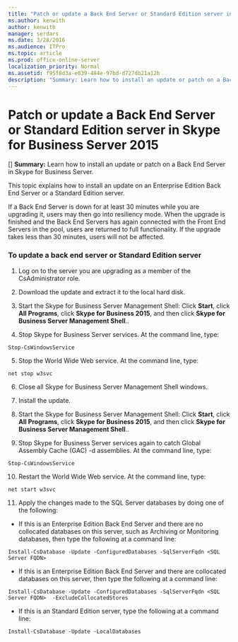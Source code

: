 ```yaml
---
title: "Patch or update a Back End Server or Standard Edition server in Skype for Business Server 2015"
ms.author: kenwith
author: kenwith
manager: serdars
ms.date: 3/28/2016
ms.audience: ITPro
ms.topic: article
ms.prod: office-online-server
localization_priority: Normal
ms.assetid: f95f8d3a-e039-484e-97bd-d727db21a12b
description: "Summary: Learn how to install an update or patch on a Back End Server in Skype for Business Server."
---
```


# Patch or update a Back End Server or Standard Edition server in Skype for Business Server 2015
[]
 **Summary:** Learn how to install an update or patch on a Back End Server in Skype for Business Server.
  
This topic explains how to install an update on an Enterprise Edition Back End Server or a Standard Edition server.
  
If a Back End Server is down for at least 30 minutes while you are upgrading it, users may then go into resiliency mode. When the upgrade is finished and the Back End Servers has again connected with the Front End Servers in the pool, users are returned to full functionality. If the upgrade takes less than 30 minutes, users will not be affected.
  
### To update a back end server or Standard Edition server

1. Log on to the server you are upgrading as a member of the CsAdministrator role.
    
2. Download the update and extract it to the local hard disk.
    
3. Start the Skype for Business Server Management Shell: Click **Start**, click **All Programs**, click **Skype for Business 2015**, and then click **Skype for Business Server Management Shell**..
    
4. Stop Skype for Business Server services. At the command line, type:
    
  ```
  Stop-CsWindowsService
  ```

5. Stop the World Wide Web service. At the command line, type:
    
  ```
  net stop w3svc
  ```

6. Close all Skype for Business Server Management Shell windows.
    
7. Install the update.
    
8. Start the Skype for Business Server Management Shell: Click **Start**, click **All Programs**, click **Skype for Business 2015**, and then click **Skype for Business Server Management Shell**..
    
9. Stop Skype for Business Server services again to catch Global Assembly Cache (GAC) -d assemblies. At the command line, type:
    
  ```
  Stop-CsWindowsService
  ```

10. Restart the World Wide Web service. At the command line, type:
    
  ```
  net start w3svc
  ```

11. Apply the changes made to the SQL Server databases by doing one of the following:
    
  - If this is an Enterprise Edition Back End Server and there are no collocated databases on this server, such as Archiving or Monitoring databases, then type the following at a command line:
    
  ```
  Install-CsDatabase -Update -ConfiguredDatabases -SqlServerFqdn <SQL Server FQDN>
  ```

  - If this is an Enterprise Edition Back End Server and there are collocated databases on this server, then type the following at a command line:
    
  ```
  Install-CsDatabase -Update -ConfiguredDatabases -SqlServerFqdn <SQL Server FQDN>  -ExcludeCollocatedStores

  ```

  - If this is an Standard Edition server, type the following at a command line:
    
  ```
  Install-CsDatabase -Update -LocalDatabases

  ```


